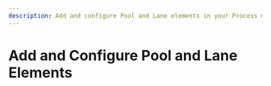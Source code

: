 ```yaml
---
description: Add and configure Pool and Lane elements in your Process model.
---
```


# Add and Configure Pool and Lane Elements

